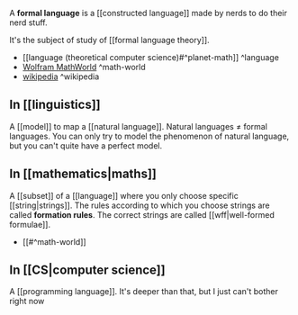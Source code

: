 A **formal language** is a [[constructed language]] made by nerds to do their nerd stuff.

It's the subject of study of [[formal language theory]].

- [[language (theoretical computer science)#^planet-math]] ^language
- [Wolfram MathWorld](https://mathworld.wolfram.com/FormalLanguage.html) ^math-world
- [wikipedia](https://en.wikipedia.org/wiki/Formal_language) ^wikipedia

## In [[linguistics]]

A [[model]] to map a [[natural language]].
Natural languages ${ \neq }$ formal languages.
You can only try to model the phenomenon of natural language, but you can't quite have a perfect model.

## In [[mathematics|maths]]

A [[subset]] of a [[language]] where you only choose specific [[string|strings]].
The rules according to which you choose strings are called **formation rules**.
The correct strings are called [[wff|well-formed formulae]].

- [[#^math-world]]

## In [[CS|computer science]]

A [[programming language]].
It's deeper than that, but I just can't bother right now